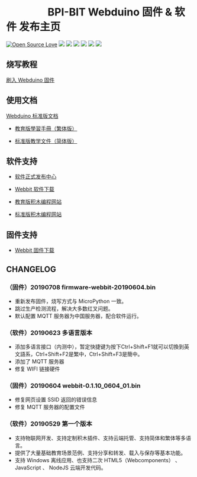
# &emsp;&emsp;&emsp;&emsp;BPI-BIT Webduino 固件 & 软件 发布主页

[![Open Source Love](https://badges.frapsoft.com/os/v3/open-source.svg?v=103)](https://github.com/ellerbrock/open-source-badge/)
![](https://img.shields.io/github/release/BPI-STEAM/BPI-BIT-Webduino.svg)
![](https://img.shields.io/github/license/BPI-STEAM/BPI-BIT-Webduino.svg)
![](https://img.shields.io/badge/base-JavaScript-BBAA00.svg)
![](https://img.shields.io/badge/support-blockly-red.svg)
![](https://img.shields.io/badge/expand-blocks-BB00EE.svg)
![](https://img.shields.io/badge/languages-Many-00CCCC.svg)

## 烧写教程 

[刷入 Webduino 固件](https://bpi-steam-docs.readthedocs.io/zh_CN/latest/bpi-web/tutorials/flash_web.html)

## 使用文档

[Webduino 标准版文档](https://bpi-steam-docs.readthedocs.io/zh_CN/latest/bpi-web/advanced/index.html)

- [教育版學習手冊（繁体版）](https://tutorials.webduino.io/zh-tw/docs/webbit/index.html)

- [标准版教学文件（简体版）](https://bit.webduino.com.cn/site/zh_cn/tutorials.html)

## 软件支持

- [软件正式发布中心](release.md)

- [Webbit 软件下载](https://github.com/BPI-STEAM/BPI-BIT-WebDuino/releases/tag/DevTools)

- [教育版积木编程网站](https://webbit.webduino.io/blockly)

- [标准版积木编程网站](https://bit.webduino.com.cn/blockly)

## 固件支持

- [Webbit 固件下载](https://github.com/BPI-STEAM/BPI-BIT-WebDuino/releases/tag/FlashTool)

## CHANGELOG

### （固件）20190708 firmware-webbit-20190604.bin

- 重新发布固件，烧写方式与 MicroPython 一致。
- 跳过生产检测流程，解决大多数红叉问题。
- 默认配置 MQTT 服务器为中国服务器，配合软件运行。

### （软件）20190623 多语言版本

- 添加多语言接口（内测中），暂定快捷键为按下Ctrl+Shift+F1就可以切換到英文語系，Ctrl+Shift+F2是繁中，Ctrl+Shift+F3是簡中。 
- 添加了 MQTT 服务器
- 修复 WIFI 链接硬件

### （固件）20190604 webbit-0.1.10_0604_01.bin

- 修复网页设置 SSID 返回的错误信息
- 修复 MQTT 服务器的配置文件

### （软件）20190529 第一个版本

- 支持物联网开发、支持定制积木插件、支持云端托管、支持简体和繁体等多语言。
- 提供了大量基础教育场景范例、支持分享和转发、载入与保存等基本功能。
- 支持 Windows 离线应用、也支持二次 HTML5（Webcomponents） 、 JavaScript 、 NodeJS 云端开发代码。
